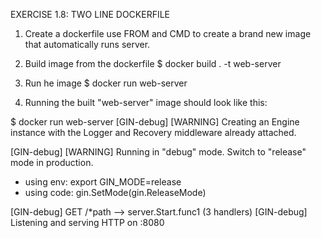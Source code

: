 EXERCISE 1.8: TWO LINE DOCKERFILE

1. Create a dockerfile use FROM and CMD to create a brand new image that automatically runs server.
2. Build image from the dockerfile
   $ docker build . -t web-server
3. Run he image
   $ docker run web-server
  
4. Running the built "web-server" image should look like this:

$ docker run web-server
[GIN-debug] [WARNING] Creating an Engine instance with the Logger and Recovery middleware already attached.

[GIN-debug] [WARNING] Running in "debug" mode. Switch to "release" mode in production.
- using env:   export GIN_MODE=release
- using code:  gin.SetMode(gin.ReleaseMode)

[GIN-debug] GET    /*path                    --> server.Start.func1 (3 handlers)
[GIN-debug] Listening and serving HTTP on :8080

